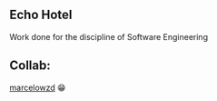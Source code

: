 ## Echo Hotel

Work done for the discipline of Software Engineering

## Collab:

[marcelowzd](https://github.com/marcelowzd) :grin:
